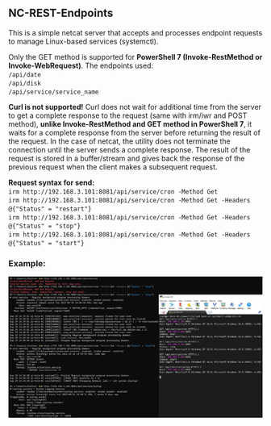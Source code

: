 ## NC-REST-Endpoints

This is a simple netcat server that accepts and processes endpoint requests to manage Linux-based services (systemctl).

Only the GET method is supported for **PowerShell 7 (Invoke-RestMethod or Invoke-WebRequest)**. The endpoints used: \
`/api/date` \
`/api/disk` \
`/api/service/service_name`

**Curl is not supported!** Curl does not wait for additional time from the server to get a complete response to the request (same with irm/iwr and POST method), **unlike Invoke-RestMethod and GET method in PowerShell 7**, it waits for a complete response from the server before returning the result of the request. In the case of netcat, the utility does not terminate the connection until the server sends a complete response. The result of the request is stored in a buffer/stream and gives back the response of the previous request when the client makes a subsequent request.

**Request syntax for send:** \
`irm http://192.168.3.101:8081/api/service/cron -Method Get` \
`irm http://192.168.3.101:8081/api/service/cron -Method Get -Headers @{"Status" = "restart"}` \
`irm http://192.168.3.101:8081/api/service/cron -Method Get -Headers @{"Status" = "stop"}` \
`irm http://192.168.3.101:8081/api/service/cron -Method Get -Headers @{"Status" = "start"}`

### Example:

![Image alt](https://github.com/Lifailon/NC-REST-Endpoints/blob/rsa/example.jpg)
